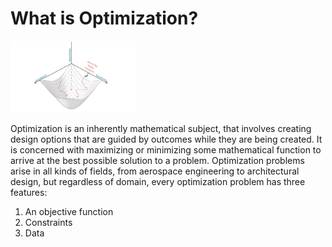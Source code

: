 # What is Optimization?

<img src="../../assets/deeper/whatisoptimization.png" style="width:200px;"/>

<br/>

Optimization is an inherently mathematical subject, that involves creating design options that are guided by outcomes while they are being created. It is concerned with maximizing or minimizing some mathematical function to arrive at the best possible solution to a problem. Optimization problems arise in all kinds of fields, from aerospace engineering to architectural design, but regardless of domain, every optimization problem has three features: 

1. An objective function 
2. Constraints 
3. Data
